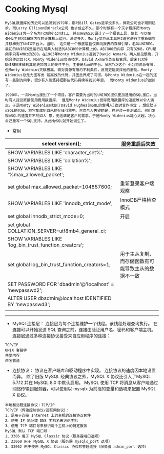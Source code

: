 # Cooking Mysql
```
MySQL数据库的历史可以追溯到1979年，那时Bill Gates退学没多久，微软公司也才刚刚起步，而Larry Ellison的Oracle公司 也才成立不久。那个时候有一个天才程序员Monty Widenius为一个名为TcX的小公司打工，并且用BASIC设计了一个报表工具，使其 可以在4MHz主频和16KB内存的计算机上运行。没过多久，Monty又将此工具用C语言进行了重新编写并移植到了UNIX平台上。当时， 这只是一个很底层且仅面向报表的存储引擎，名叫UNIREG。最初的UNIREG是运行在瑞典人制造的ABC800计算机上的。ABC800的内存 只有32KB，CPU是频率只有4MHz的Z80。在1983年Monty Widenius遇到了David Axmark，两人相见恨晚，开始合作运营TcX，Monty Widenius负责技术，David Axmark负责搞管理。后来TcX将UNIREG移植到其他更加强大的硬件平台，主要是Sun的平台。虽然TcX这个 小公司资源有限，但Monty Widenius天赋极高，面对资源有限的不利条件，反而更能发挥他的潜能。Monty Widenius总是力图写出 最高效的代码，并因此养成了习惯。与Monty Widenius在一起的还有一些别的同事，很少有人能坚持把那些代码持续写到20年后， 而Monty Widenius却做到了。

1990年，一次Monty接到了一个项目，客户需要为当时的UNIREG提供更加通用的SQL接口，当时有人提议直接使用商用数据库， 但是Monty Widenius觉得商用数据库的速度难以令人满意。于是Monty Widenius找到了David Hughes(mSQL的发明人)商讨合作事宜 。想借助于mSQL的代码，将它集成到自己的存储引擎中。然而令人失望的是，在经过一番测试后，他们发现mSQL的速度并不尽如人 意，无法满足客户的需求。于是Monty Widenius雄心大起，决心自己重写一个SQL支持。从此MySQL就开始诞生了。
```



* 常用

| select version();                                        | 服务重启后失效                                     |
| -------------------------------------------------------- | -------------------------------------------------- |
| SHOW VARIABLES LIKE 'character_set%';                    |                                                    |
| SHOW VARIABLES LIKE 'collation%';                        |                                                    |
| SHOW VARIABLES LIKE '%max_allowed_packet';               |                                                    |
| set global max_allowed_packet=104857600;                 | 重新登录客户端观察                                 |
| SHOW VARIABLES LIKE 'innodb_strict_mode';                | InnoDB严格检查模式                                 |
| set global innodb_strict_mode=0;                         | 开启                                               |
| set global COLLATION_SERVER=utf8mb4_general_ci;          |                                                    |
| SHOW VARIABLES LIKE 'log_bin_trust_function_creators';   |                                                    |
| set global log_bin_trust_function_creators=1;            | 用于主从复制，而存储函数有可能导致主从的数据不一致 |
| SET PASSWORD FOR 'dbadmin'@'localhost' = 'newpasswd2';   |                                                    |
| ALTER USER dbadmin@localhost IDENTIFIED BY 'newpasswd3'; |                                                    |
|                                                          |                                                    |

---
- MySQL连接层：
连接层为每个连接维护一个线程。该线程处理查询执行。 在连接可以开始发送 SQL 查询之前，连接由验证用户名、密码和客户端主机。 连接层通过多种连接协议接受来自应用程序的连接：
```
TCP/IP
UNIX 套接字
共享内存
命名管道
```

- 连接协议：
协议在客户端库和驱动程序中实现。
连接协议的速度因本地设置而异。
除了旧版 MySQL 经典协议之外，MySQL X 协议还引入了MySQL 5.7.12 并在 MySQL 8.0 中默认启用。
MySQL 使用 TCP 将消息从客户端通过网络传输到服务器，可以使用以 mysqlx 为前缀的变量和选项来配置 MySQL X 协议。
```
本地和远程连接协议：TCP/IP
TCP/IP（传输控制协议/互联网协议）：
1、是用于连接 Internet 上的主机的连接协议套件
2、使用 IP 地址或 DNS 主机名来识别主机
3、使用 TCP 端口号来标识每个主机上的特定服务
MySQL 默认 TCP 端口号：
1、3306 用于 MySQL Classic 协议（服务器端口选项）
2、33060 用于 MySQL X 协议（服务器 mysqlx_port 选项）
3、33062 用于使用 MySQL Classic 协议的管理连接（服务器 admin_port 选项）
```

